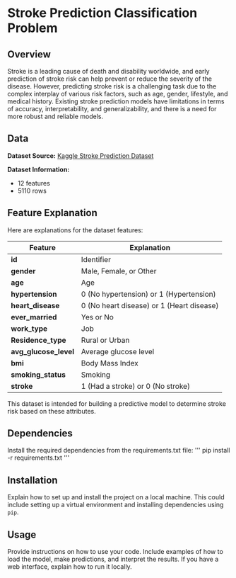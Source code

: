 # Stroke Prediction Classification Problem

## Overview
Stroke is a leading cause of death and disability worldwide, and early prediction of stroke risk can help prevent or reduce the severity of the disease. However, predicting stroke risk is a challenging task due to the complex interplay of various risk factors, such as age, gender, lifestyle, and medical history. Existing stroke prediction models have limitations in terms of accuracy, interpretability, and generalizability, and there is a need for more robust and reliable models.

## Data
**Dataset Source:** [Kaggle Stroke Prediction Dataset](https://www.kaggle.com/datasets/fedesoriano/stroke-prediction-dataset/data)

**Dataset Information:** 
- 12 features
- 5110 rows

## Feature Explanation
Here are explanations for the dataset features:

| Feature          | Explanation                                             |
|------------------|---------------------------------------------------------|
| **id**           | Identifier                                              |
| **gender**       | Male, Female, or Other                                 |
| **age**          | Age                                                     |
| **hypertension** | 0 (No hypertension) or 1 (Hypertension)                |
| **heart_disease**| 0 (No heart disease) or 1 (Heart disease)              |
| **ever_married** | Yes or No                                              |
| **work_type**    | Job                                                    |
| **Residence_type**| Rural or Urban                                         |
| **avg_glucose_level** | Average glucose level                              |
| **bmi**          | Body Mass Index                                        |
| **smoking_status**| Smoking                                              |
| **stroke**       | 1 (Had a stroke) or 0 (No stroke)                     |

This dataset is intended for building a predictive model to determine stroke risk based on these attributes.

<!-- Add additional sections as needed -->

## Dependencies
Install the required dependencies from the requirements.txt file:
'''
pip install -r requirements.txt
'''

<!-- Add additional sections as needed -->

## Installation
Explain how to set up and install the project on a local machine. This could include setting up a virtual environment and installing dependencies using `pip`.

<!-- Add additional sections as needed -->

## Usage
Provide instructions on how to use your code. Include examples of how to load the model, make predictions, and interpret the results. If you have a web interface, explain how to run it locally.

<!-- Add additional sections as needed -->

<!-- Continue with the rest of the README structure as previously provided -->

